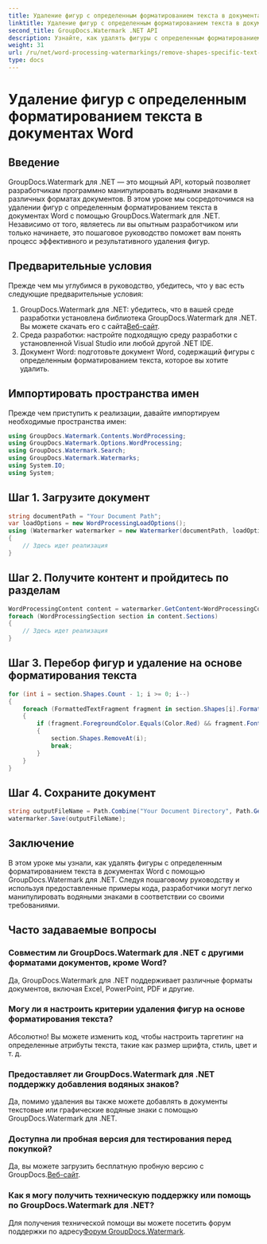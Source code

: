 ```yaml
---
title: Удаление фигур с определенным форматированием текста в документах Word
linktitle: Удаление фигур с определенным форматированием текста в документах Word
second_title: GroupDocs.Watermark .NET API
description: Узнайте, как удалять фигуры с определенным форматированием текста в документах Word с помощью GroupDocs.Watermark для .NET. Следуйте нашему руководству для эффективного манипулирования водяными знаками.
weight: 31
url: /ru/net/word-processing-watermarkings/remove-shapes-specific-text-formatting-word-docs/
type: docs
---
```

# Удаление фигур с определенным форматированием текста в документах Word

## Введение
GroupDocs.Watermark для .NET — это мощный API, который позволяет разработчикам программно манипулировать водяными знаками в различных форматах документов. В этом уроке мы сосредоточимся на удалении фигур с определенным форматированием текста в документах Word с помощью GroupDocs.Watermark для .NET. Независимо от того, являетесь ли вы опытным разработчиком или только начинаете, это пошаговое руководство поможет вам понять процесс эффективного и результативного удаления фигур.
## Предварительные условия
Прежде чем мы углубимся в руководство, убедитесь, что у вас есть следующие предварительные условия:
1.  GroupDocs.Watermark для .NET: убедитесь, что в вашей среде разработки установлена библиотека GroupDocs.Watermark для .NET. Вы можете скачать его с сайта[Веб-сайт](https://releases.groupdocs.com/Watermark/net/).
2. Среда разработки: настройте подходящую среду разработки с установленной Visual Studio или любой другой .NET IDE.
3. Документ Word: подготовьте документ Word, содержащий фигуры с определенным форматированием текста, которое вы хотите удалить.

## Импортировать пространства имен
Прежде чем приступить к реализации, давайте импортируем необходимые пространства имен:
```csharp
using GroupDocs.Watermark.Contents.WordProcessing;
using GroupDocs.Watermark.Options.WordProcessing;
using GroupDocs.Watermark.Search;
using GroupDocs.Watermark.Watermarks;
using System.IO;
using System;
```
## Шаг 1. Загрузите документ
```csharp
string documentPath = "Your Document Path";
var loadOptions = new WordProcessingLoadOptions();
using (Watermarker watermarker = new Watermarker(documentPath, loadOptions))
{
    // Здесь идет реализация
}
```
## Шаг 2. Получите контент и пройдитесь по разделам
```csharp
WordProcessingContent content = watermarker.GetContent<WordProcessingContent>();
foreach (WordProcessingSection section in content.Sections)
{
    // Здесь идет реализация
}
```
## Шаг 3. Перебор фигур и удаление на основе форматирования текста
```csharp
for (int i = section.Shapes.Count - 1; i >= 0; i--)
{
    foreach (FormattedTextFragment fragment in section.Shapes[i].FormattedTextFragments)
    {
        if (fragment.ForegroundColor.Equals(Color.Red) && fragment.Font.FamilyName == "Arial")
        {
            section.Shapes.RemoveAt(i);
            break;
        }
    }
}
```
## Шаг 4. Сохраните документ
```csharp
string outputFileName = Path.Combine("Your Document Directory", Path.GetFileName(documentPath));
watermarker.Save(outputFileName);
```

## Заключение
В этом уроке мы узнали, как удалять фигуры с определенным форматированием текста в документах Word с помощью GroupDocs.Watermark для .NET. Следуя пошаговому руководству и используя предоставленные примеры кода, разработчики могут легко манипулировать водяными знаками в соответствии со своими требованиями.
## Часто задаваемые вопросы
### Совместим ли GroupDocs.Watermark для .NET с другими форматами документов, кроме Word?
Да, GroupDocs.Watermark для .NET поддерживает различные форматы документов, включая Excel, PowerPoint, PDF и другие.
### Могу ли я настроить критерии удаления фигур на основе форматирования текста?
Абсолютно! Вы можете изменить код, чтобы настроить таргетинг на определенные атрибуты текста, такие как размер шрифта, стиль, цвет и т. д.
### Предоставляет ли GroupDocs.Watermark для .NET поддержку добавления водяных знаков?
Да, помимо удаления вы также можете добавлять в документы текстовые или графические водяные знаки с помощью GroupDocs.Watermark для .NET.
### Доступна ли пробная версия для тестирования перед покупкой?
 Да, вы можете загрузить бесплатную пробную версию с GroupDocs.[Веб-сайт](https://releases.groupdocs.com/).
### Как я могу получить техническую поддержку или помощь по GroupDocs.Watermark для .NET?
 Для получения технической помощи вы можете посетить форум поддержки по адресу[Форум GroupDocs.Watermark](https://forum.groupdocs.com/c/watermark/19).